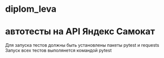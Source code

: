 # diplom_leva
# автотесты на API Яндекс Самокат
Для запуска тестов должны быть установлены пакеты pytest и requests
Запуск всех тестов выполянется командой pytest
